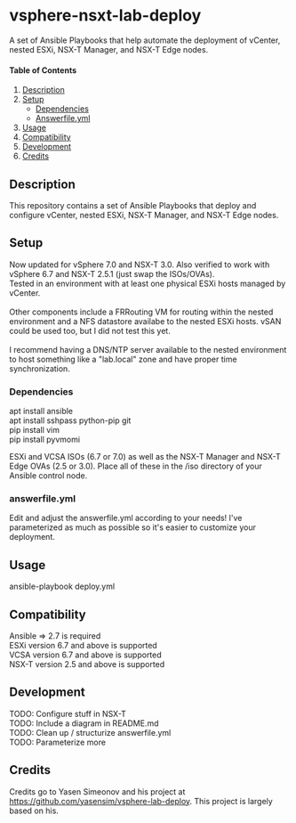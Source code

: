 # vsphere-nsxt-lab-deploy
A set of Ansible Playbooks that help automate the deployment of vCenter, nested ESXi, NSX-T Manager, and NSX-T Edge nodes. <br/>

#### Table of Contents

1. [Description](#description)
1. [Setup](#setup)
    * [Dependencies](#Dependencies)
    * [Answerfile.yml](#answerfile.yml)
1. [Usage](#usage)
1. [Compatibility](#Compatibility)
1. [Development](#Development)
1. [Credits](#Credits)

## Description

This repository contains a set of Ansible Playbooks that deploy and configure vCenter, nested ESXi, NSX-T Manager, and NSX-T Edge nodes. 

## Setup

Now updated for vSphere 7.0 and NSX-T 3.0. Also verified to work with vSphere 6.7 and NSX-T 2.5.1 (just swap the ISOs/OVAs).<br/>
Tested in an environment with at least one physical ESXi hosts managed by vCenter.<br/>
<br/>
Other components include a FRRouting VM for routing within the nested environment and a NFS datastore availabe to the nested ESXi hosts. vSAN could be used too, but I did not test this yet.<br/>
<br/>
I recommend having a DNS/NTP server available to the nested environment to host something like a "lab.local" zone and have proper time synchronization.<br/>

### Dependencies

apt install ansible <br/>
apt install sshpass python-pip git <br/>
pip install vim <br/>
pip install pyvmomi <br/>

ESXi and VCSA ISOs (6.7 or 7.0) as well as the NSX-T Manager and NSX-T Edge OVAs (2.5 or 3.0). Place all of these in the /iso directory of your Ansible control node.<br/>

### answerfile.yml

Edit and adjust the answerfile.yml according to your needs! I've parameterized as much as possible so it's easier to customize your deployment.

## Usage

ansible-playbook deploy.yml

## Compatibility

Ansible => 2.7 is required <br/>
ESXi version 6.7 and above is supported <br/>
VCSA version 6.7 and above is supported <br/>
NSX-T version 2.5 and above is supported <br/>

## Development

TODO: Configure stuff in NSX-T <br/>
TODO: Include a diagram in README.md<br/>
TODO: Clean up / structurize answerfile.yml<br/>
TODO: Parameterize more<br/>

## Credits

Credits go to Yasen Simeonov and his project at https://github.com/yasensim/vsphere-lab-deploy. This project is largely based on his.